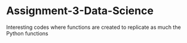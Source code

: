 # Assignment-3-Data-Science
Interesting codes where functions are created to replicate as much the Python functions
